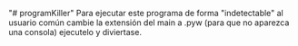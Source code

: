 "# programKiller" 
Para ejecutar este programa de forma "indetectable" al usuario común cambie la extensión del main a .pyw (para que no aparezca una consola) ejecutelo y diviertase.
